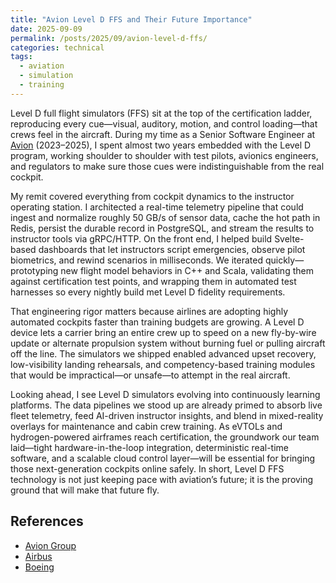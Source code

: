 ```yaml
---
title: "Avion Level D FFS and Their Future Importance"
date: 2025-09-09
permalink: /posts/2025/09/avion-level-d-ffs/
categories: technical
tags:
  - aviation
  - simulation
  - training
---
```


Level D full flight simulators (FFS) sit at the top of the certification ladder, reproducing every cue—visual, auditory, motion, and control loading—that crews feel in the aircraft. During my time as a Senior Software Engineer at [Avion](https://www.aviongroup.aero) (2023–2025), I spent almost two years embedded with the Level D program, working shoulder to shoulder with test pilots, avionics engineers, and regulators to make sure those cues were indistinguishable from the real cockpit.

My remit covered everything from cockpit dynamics to the instructor operating station. I architected a real-time telemetry pipeline that could ingest and normalize roughly 50 GB/s of sensor data, cache the hot path in Redis, persist the durable record in PostgreSQL, and stream the results to instructor tools via gRPC/HTTP. On the front end, I helped build Svelte-based dashboards that let instructors script emergencies, observe pilot biometrics, and rewind scenarios in milliseconds. We iterated quickly—prototyping new flight model behaviors in C++ and Scala, validating them against certification test points, and wrapping them in automated test harnesses so every nightly build met Level D fidelity requirements.

That engineering rigor matters because airlines are adopting highly automated cockpits faster than training budgets are growing. A Level D device lets a carrier bring an entire crew up to speed on a new fly-by-wire update or alternate propulsion system without burning fuel or pulling aircraft off the line. The simulators we shipped enabled advanced upset recovery, low-visibility landing rehearsals, and competency-based training modules that would be impractical—or unsafe—to attempt in the real aircraft.

Looking ahead, I see Level D simulators evolving into continuously learning platforms. The data pipelines we stood up are already primed to absorb live fleet telemetry, feed AI-driven instructor insights, and blend in mixed-reality overlays for maintenance and cabin crew training. As eVTOLs and hydrogen-powered airframes reach certification, the groundwork our team laid—tight hardware-in-the-loop integration, deterministic real-time software, and a scalable cloud control layer—will be essential for bringing those next-generation cockpits online safely. In short, Level D FFS technology is not just keeping pace with aviation’s future; it is the proving ground that will make that future fly.

## References
- [Avion Group](https://www.aviongroup.aero)
- [Airbus](https://www.airbus.com)
- [Boeing](https://www.boeing.com)
